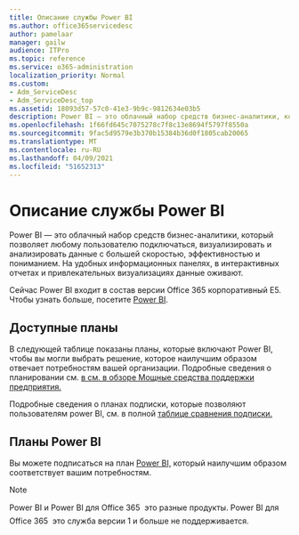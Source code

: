```yaml
---
title: Описание службы Power BI
ms.author: office365servicedesc
author: pamelaar
manager: gailw
audience: ITPro
ms.topic: reference
ms.service: o365-administration
localization_priority: Normal
ms.custom:
- Adm_ServiceDesc
- Adm_ServiceDesc_top
ms.assetid: 18093d57-57c0-41e3-9b9c-9812634e03b5
description: Power BI — это облачный набор средств бизнес-аналитики, который позволяет любому пользователю подключаться, визуализировать и анализировать данные с большей скоростью, эффективностью и пониманием. На удобных информационных панелях, в интерактивных отчетах и привлекательных визуализациях данные оживают.
ms.openlocfilehash: 1f66fd645c7075278c7f8c13e8694f5797f8550a
ms.sourcegitcommit: 9fac5d9579e3b370b15384b36d0f1805cab20065
ms.translationtype: MT
ms.contentlocale: ru-RU
ms.lasthandoff: 04/09/2021
ms.locfileid: "51652313"
---
```

# <a name="power-bi-service-description"></a>Описание службы Power BI

Power BI — это облачный набор средств бизнес-аналитики, который позволяет любому пользователю подключаться, визуализировать и анализировать данные с большей скоростью, эффективностью и пониманием. На удобных информационных панелях, в интерактивных отчетах и привлекательных визуализациях данные оживают.

Сейчас Power BI входит в состав версии Office 365 корпоративный E5. Чтобы узнать больше, посетите [Power BI](https://powerbi.microsoft.com/).

## <a name="available-plans"></a>Доступные планы

В следующей таблице показаны планы, которые включают Power BI, чтобы вы могли выбрать решение, которое наилучшим образом отвечает потребностям вашей организации. Подробные сведения о планировании см. [в см. в обзоре Мощные средства поддержки предприятия.](https://www.microsoft.com/microsoft-365/enterprise/compare-office-365-plans)

Подробные сведения о планах подписки, которые позволяют пользователям power BI, см. в полной [таблице сравнения подписки.](https://go.microsoft.com/fwlink/?linkid=2139145)
 
## <a name="power-bi-plans"></a>Планы Power BI

Вы можете подписаться на план [Power BI,](https://go.microsoft.com/fwlink/?LinkID=786854) который наилучшим образом соответствует вашим потребностям. 
  
> [!NOTE]
> Power BI и Power BI для Office 365  это разные продукты. Power BI для Office 365  это служба версии 1 и больше не поддерживается. 
  